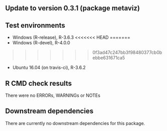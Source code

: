 Update to version 0.3.1 (package metaviz)
-----------------------------------------

Test environments
-----------------

-   Windows (R-release), R-3.6.3
<<<<<<< HEAD
=======
-   Windows (R-devel), R-4.0.0
>>>>>>> 0f3ad47c247bb3f98480377cb0bebbe631671ca5
-   Ubuntu 16.04 (on travis-ci), R-3.6.2

R CMD check results
-------------------

There were no ERRORs, WARNINGs or NOTEs

Downstream dependencies
-----------------------

There are currently no downstream dependencies for this package.
